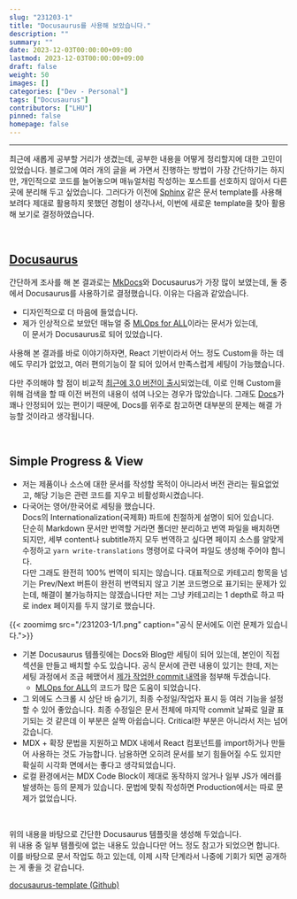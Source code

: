 ```yaml
---
slug: "231203-1"
title: "Docusaurus를 사용해 보았습니다."
description: ""
summary: ""
date: 2023-12-03T00:00:00+09:00
lastmod: 2023-12-03T00:00:00+09:00
draft: false
weight: 50
images: []
categories: ["Dev - Personal"]
tags: ["Docusaurus"]
contributors: ["LHU"]
pinned: false
homepage: false
---
```


---

최근에 새롭게 공부할 거리가 생겼는데, 공부한 내용을 어떻게 정리할지에 대한 고민이 있었습니다. 블로그에 여러 개의 글을 써 가면서 진행하는 방법이 가장 간단하기는 하지만, 개인적으로 코드를 늘어놓으며 매뉴얼처럼 작성하는 포스트를 선호하지 않아서 다른 곳에 분리해 두고 싶었습니다. 그러다가 이전에 [Sphinx][sphinx] 같은 문서 template를 사용해 보려다 제대로 활용하지 못했던 경험이 생각나서, 이번에 새로운 template을 찾아 활용해 보기로 결정하였습니다.

<br>

## [Docusaurus][ref1]

간단하게 조사를 해 본 결과로는 [MkDocs][ref2]와 Docusaurus가 가장 많이 보였는데, 둘 중에서 Docusaurus를 사용하기로 결정했습니다. 이유는 다음과 같았습니다.

- 디자인적으로 더 마음에 들었습니다.
- 제가 인상적으로 보았던 매뉴얼 중 [MLOps for ALL][ref7]이라는 문서가 있는데,  
  이 문서가 Docusaurus로 되어 있었습니다.

사용해 본 결과를 바로 이야기하자면, React 기반이라서 어느 정도 Custom을 하는 데에도 무리가 없었고, 여러 편의기능이 잘 되어 있어서 만족스럽게 세팅이 가능했습니다.

다만 주의해야 할 점이 비교적 [최근에 3.0 버전이 출시][ref3]되었는데, 이로 인해 Custom을 위해 검색을 할 때 이전 버전의 내용이 섞여 나오는 경우가 많았습니다. 그래도 [Docs][ref4]가 꽤나 안정되어 있는 편이기 때문에, Docs를 위주로 참고하면 대부분의 문제는 해결 가능할 것이라고 생각됩니다.

<br>

## Simple Progress & View

- 저는 제품이나 소스에 대한 문서를 작성할 목적이 아니라서 버전 관리는 필요없었고, 해당 기능은 관련 코드를 지우고 비활성화시켰습니다.
- 다국어는 영어/한국어로 세팅을 했습니다.  
  Docs의 Internationalization(국제화) 파트에 친절하게 설명이 되어 있습니다.  
  단순히 Markdown 문서만 번역할 거라면 폴더만 분리하고 번역 파일을 배치하면 되지만, 세부 content나 subtitle까지 모두 번역하고 싶다면 페이지 소스를 알맞게 수정하고 `yarn write-translations` 명령어로 다국어 파일도 생성해 주어야 합니다.  
  다만 그래도 완전히 100% 번역이 되지는 않습니다. 대표적으로 카테고리 항목을 넘기는 Prev/Next 버튼이 완전히 번역되지 않고 기본 코드명으로 표기되는 문제가 있는데, 해결이 불가능하지는 않겠습니다만 저는 그냥 카테고리는 1 depth로 하고 따로 index 페이지를 두지 않기로 했습니다.

{{< zoomimg src="/231203-1/1.png" caption="공식 문서에도 이런 문제가 있습니다.">}}

- 기본 Docusaurus 템플릿에는 Docs와 Blog만 세팅이 되어 있는데, 본인이 직접 섹션을 만들고 배치할 수도 있습니다. 공식 문서에 관련 내용이 있기는 한데, 저는 세팅 과정에서 조금 헤맸어서 [제가 작업한 commit 내역][ref5]을 첨부해 두겠습니다.
  - [MLOps for ALL][ref6]의 코드가 많은 도움이 되었습니다.
- 그 외에도 스크롤 시 상단 바 숨기기, 최종 수정일/작업자 표시 등 여러 기능을 설정할 수 있어 좋았습니다. 최종 수정일은 문서 전체에 마지막 commit 날짜로 일괄 표기되는 것 같은데 이 부분은 살짝 아쉽습니다. Critical한 부분은 아니라서 저는 넘어갔습니다.
- MDX + 확장 문법을 지원하고 MDX 내에서 React 컴포넌트를 import하거나 만들어 사용하는 것도 가능합니다. 남용하면 오히려 문서를 보기 힘들어질 수도 있지만 확실히 시각화 면에서는 좋다고 생각되었습니다.
- 로컬 환경에서는 MDX Code Block이 제대로 동작하지 않거나 일부 JS가 에러를 발생하는 등의 문제가 있습니다. 문법에 맞춰 작성하면 Production에서는 따로 문제가 없었습니다.

<br>

위의 내용을 바탕으로 간단한 Docusaurus 템플릿을 생성해 두었습니다.  
위 내용 중 일부 템플릿에 없는 내용도 있습니다만 어느 정도 참고가 되었으면 합니다.  
이를 바탕으로 문서 작업도 하고 있는데, 이제 시작 단계라서 나중에 기회가 되면 공개하는 게 좋을 것 같습니다.

[docusaurus-template (Github)][ref8]

[ref1]: https://docusaurus.io/
[ref2]: https://www.mkdocs.org/
[ref3]: https://docusaurus.io/blog/releases/3.0
[ref4]: https://docusaurus.io/docs
[ref5]: https://github.com/BeaverHouse/dive-argo/commit/29aaab72abb56f04536174af672762671e622a90
[ref6]: https://github.com/mlops-for-all/mlops-for-all.github.io
[ref7]: https://mlops-for-all.github.io/
[ref8]: https://github.com/BeaverHouse/docusaurus-template
[sphinx]: https://www.sphinx-doc.org/en/master/
